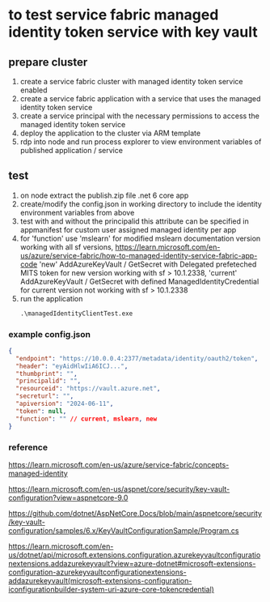 # to test service fabric managed identity token service with key vault

## prepare cluster

1. create a service fabric cluster with managed identity token service enabled
1. create a service fabric application with a service that uses the managed identity token service
1. create a service principal with the necessary permissions to access the managed identity token service
1. deploy the application to the cluster via ARM template
1. rdp into node and run process explorer to view environment variables of published application / service

## test

1. on node extract the publish.zip file
  .net 6 core app
1. create/modify the config.json in working directory to include the identity environment variables from above
1. test with and without the principalid
    this attribute can be specified in appmanifest for custom user assigned managed identity per app
1. for 'function' use 
    'mslearn' for modified mslearn documentation version working with all sf versions, 
        https://learn.microsoft.com/en-us/azure/service-fabric/how-to-managed-identity-service-fabric-app-code
    'new' AddAzureKeyVault / GetSecret with Delegated prefeteched MITS token for new version working with sf > 10.1.2338,
    'current' AddAzureKeyVault / GetSecret with defined ManagedIdentityCredential for current version not working with sf > 10.1.2338
1. run the application
    ```cmd
    .\managedIdentityClientTest.exe
    ```

### example config.json

```json
{
  "endpoint": "https://10.0.0.4:2377/metadata/identity/oauth2/token",
  "header": "eyAidHlwIiA6ICJ...",
  "thumbprint": "",
  "principalid": "", 
  "resourceid": "https://vault.azure.net",
  "secreturl": "",
  "apiversion": "2024-06-11",
  "token": null,
  "function": "" // current, mslearn, new
}
```

### reference

https://learn.microsoft.com/en-us/azure/service-fabric/concepts-managed-identity

https://learn.microsoft.com/en-us/aspnet/core/security/key-vault-configuration?view=aspnetcore-9.0

https://github.com/dotnet/AspNetCore.Docs/blob/main/aspnetcore/security/key-vault-configuration/samples/6.x/KeyVaultConfigurationSample/Program.cs

https://learn.microsoft.com/en-us/dotnet/api/microsoft.extensions.configuration.azurekeyvaultconfigurationextensions.addazurekeyvault?view=azure-dotnet#microsoft-extensions-configuration-azurekeyvaultconfigurationextensions-addazurekeyvault(microsoft-extensions-configuration-iconfigurationbuilder-system-uri-azure-core-tokencredential)
